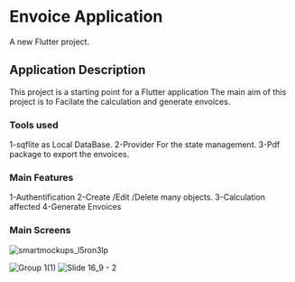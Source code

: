 # Envoice Application

A new Flutter project.

## Application Description

This project is a starting point for a Flutter application 
The main aim of this project is to Facilate the calculation and generate envoices.

### Tools used

1-sqflite as Local DataBase.
2-Provider For the state management.
3-Pdf package to export the envoices.

### Main Features

1-Authentification
2-Create /Edit /Delete many objects.
3-Calculation affected
4-Generate Envoices


### Main Screens

![smartmockups_l5ron3lp](https://user-images.githubusercontent.com/87647184/179603112-6486a329-6f7d-4b67-9e02-03cde46e901f.jpg)


![Group 1(1)](https://user-images.githubusercontent.com/87647184/179611030-77131dcc-df06-4753-b7d8-c58a386dd2db.png)
![Slide 16_9 - 2](https://user-images.githubusercontent.com/87647184/182099614-3c9feb06-0ae5-4a6b-a24e-e93a230f169c.png)


